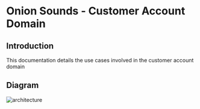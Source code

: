 # Onion Sounds - Customer Account Domain

## Introduction

This documentation details the use cases involved in the customer account domain

## Diagram

![architecture](media://diagram.png)
